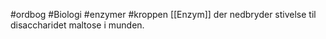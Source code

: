 #ordbog #Biologi #enzymer #kroppen 
[[Enzym]] der nedbryder stivelse til disaccharidet maltose i munden.
